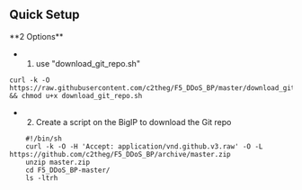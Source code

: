 <h2>Quick Setup</h2>
**2 Options**

- 1) use "download_git_repo.sh"
```
curl -k -O https://raw.githubusercontent.com/c2theg/F5_DDoS_BP/master/download_git_repo.sh && chmod u+x download_git_repo.sh
```

- 2) Create a script on the BigIP to download the Git repo
```
    #!/bin/sh
    curl -k -O -H 'Accept: application/vnd.github.v3.raw' -O -L https://github.com/c2theg/F5_DDoS_BP/archive/master.zip
    unzip master.zip
    cd F5_DDoS_BP-master/
    ls -ltrh
```
